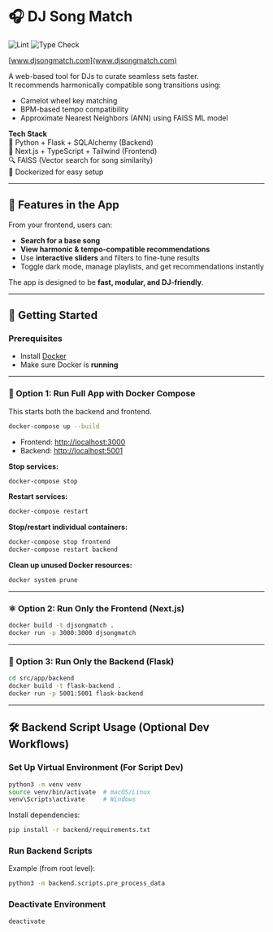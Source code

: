 # 🎧 DJ Song Match
![Lint](https://github.com/ChicoState/djsongmatch/actions/workflows/lint.yml/badge.svg)
![Type Check](https://github.com/ChicoState/djsongmatch/actions/workflows/typecheck.yml/badge.svg)

[www.djsongmatch.com](www.djsongmatch.com)

A web-based tool for DJs to curate seamless sets faster.  
It recommends harmonically compatible song transitions using:

- Camelot wheel key matching
- BPM-based tempo compatibility
- Approximate Nearest Neighbors (ANN) using FAISS ML model

**Tech Stack**  
🧠 Python + Flask + SQLAlchemy (Backend)  
🎵 Next.js + TypeScript + Tailwind (Frontend)  
🔍 FAISS (Vector search for song similarity)  
🐳 Dockerized for easy setup

---

## 🧠 Features in the App

From your frontend, users can:

- **Search for a base song**
- **View harmonic & tempo-compatible recommendations**
- Use **interactive sliders** and filters to fine-tune results
- Toggle dark mode, manage playlists, and get recommendations instantly

The app is designed to be **fast, modular, and DJ-friendly**.

---

## 🚀 Getting Started

### Prerequisites

- Install [Docker](https://www.docker.com/)
- Make sure Docker is **running**

---

### 🐳 Option 1: Run Full App with Docker Compose

This starts both the backend and frontend.

```bash
docker-compose up --build
```

- Frontend: [http://localhost:3000](http://localhost:3000)  
- Backend: [http://localhost:5001](http://localhost:5001)

**Stop services:**
```bash
docker-compose stop
```

**Restart services:**
```bash
docker-compose restart
```

**Stop/restart individual containers:**
```bash
docker-compose stop frontend
docker-compose restart backend
```

**Clean up unused Docker resources:**
```bash
docker system prune
```

---

### ⚛️ Option 2: Run Only the Frontend (Next.js)

```bash
docker build -t djsongmatch .
docker run -p 3000:3000 djsongmatch
```

---

### 🐍 Option 3: Run Only the Backend (Flask)

```bash
cd src/app/backend
docker build -t flask-backend .
docker run -p 5001:5001 flask-backend
```

---

## 🛠 Backend Script Usage (Optional Dev Workflows)

### Set Up Virtual Environment (For Script Dev)
```bash
python3 -m venv venv
source venv/bin/activate  # macOS/Linux
venv\Scripts\activate     # Windows
```

Install dependencies:

```bash
pip install -r backend/requirements.txt
```

### Run Backend Scripts

Example (from root level):

```bash
python3 -m backend.scripts.pre_process_data
```

### Deactivate Environment
```bash
deactivate
```
